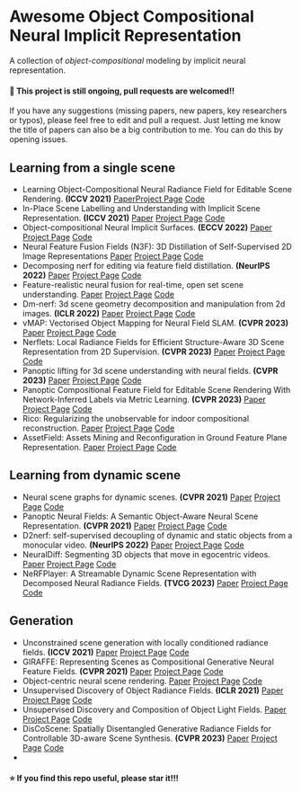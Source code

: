 # Awesome Object Compositional Neural Implicit Representation
A collection of *object-compositional* modeling by implicit neural representation.

#### :high_brightness: This project is still ongoing, pull requests are welcomed!!

If you have any suggestions (missing papers, new papers, key researchers or typos), please feel free to edit and pull a request. Just letting me know the title of papers can also be a big contribution to me. You can do this by opening issues.

## Learning from a single scene
- Learning Object-Compositional Neural Radiance Field for Editable Scene Rendering. **(ICCV 2021)** [Paper](https://arxiv.org/pdf/2109.01847.pdf)[Project Page](https://zju3dv.github.io/object_nerf/) [Code](https://github.com/zju3dv/object_nerf)
- In-Place Scene Labelling and Understanding with Implicit Scene Representation. **(ICCV 2021)** [Paper]() [Project Page]() [Code]()
- Object-compositional Neural Implicit Surfaces. **(ECCV 2022)** [Paper]() [Project Page]() [Code]()
- Neural Feature Fusion Fields (N3F): 3D Distillation of Self-Supervised 2D Image Representations [Paper]() [Project Page]() [Code]()
- Decomposing nerf for editing via feature field distillation. **(NeurIPS 2022)** [Paper]() [Project Page]() [Code]()
- Feature-realistic neural fusion for real-time, open set scene understanding. [Paper]() [Project Page]() [Code]()
- Dm-nerf: 3d scene geometry decomposition and manipulation from 2d images. **(ICLR 2022)** [Paper]() [Project Page]() [Code]()
- vMAP: Vectorised Object Mapping for Neural Field SLAM. **(CVPR 2023)** [Paper]() [Project Page]() [Code]()
- Nerflets: Local Radiance Fields for Efficient Structure-Aware 3D Scene Representation from 2D Supervision. **(CVPR 2023)** [Paper]() [Project Page]() [Code]()
- Panoptic lifting for 3d scene understanding with neural fields. **(CVPR 2023)** [Paper]() [Project Page]() [Code]()
- Panoptic Compositional Feature Field for Editable Scene Rendering With Network-Inferred Labels via Metric Learning. **(CVPR 2023)** [Paper]() [Project Page]() [Code]()
- Rico: Regularizing the unobservable for indoor compositional reconstruction. [Paper]() [Project Page]() [Code]()
- AssetField: Assets Mining and Reconfiguration in Ground Feature Plane Representation. [Paper]() [Project Page]() [Code]()


## Learning from dynamic scene
- Neural scene graphs for dynamic scenes. **(CVPR 2021)** [Paper]() [Project Page]() [Code]()
- Panoptic Neural Fields: A Semantic Object-Aware Neural Scene Representation. **(CVPR 2021)** [Paper]() [Project Page]() [Code]()
- D2nerf: self-supervised decoupling of dynamic and static objects from a monocular video. **(NeurIPS 2022)** [Paper]() [Project Page]() [Code]()
- NeuralDiff: Segmenting 3D objects that move in egocentric videos. [Paper]() [Project Page]() [Code]()
- NeRFPlayer: A Streamable Dynamic Scene Representation with Decomposed Neural Radiance Fields. **(TVCG 2023)** [Paper]() [Project Page](https://lsongx.github.io/projects/nerfplayer.html) [Code]()

## Generation
- Unconstrained scene generation with locally conditioned radiance fields. **(ICCV 2021)** [Paper]() [Project Page]() [Code]()
- GIRAFFE: Representing Scenes as Compositional Generative Neural Feature Fields. **(CVPR 2021)** [Paper]() [Project Page]() [Code]()
- Object-centric neural scene rendering. [Paper]() [Project Page]() [Code]()
- Unsupervised Discovery of Object Radiance Fields. **(ICLR 2021)** [Paper]() [Project Page]() [Code]()
- Unsupervised Discovery and Composition of Object Light Fields. [Paper]() [Project Page]() [Code]()
- DisCoScene: Spatially Disentangled Generative Radiance Fields for Controllable 3D-aware Scene Synthesis. **(CVPR 2023)** [Paper]() [Project Page]() [Code]()
- 


#### :star: If you find this repo useful, please star it!!!
